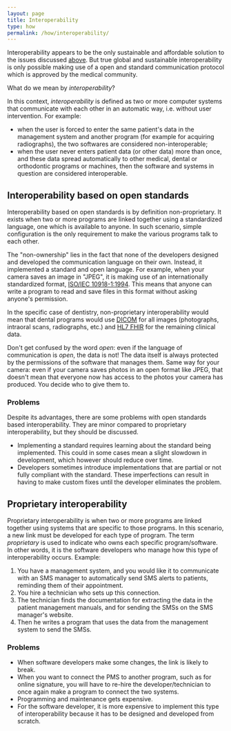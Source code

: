 ```yaml
---
layout: page
title: Interoperability
type: how
permalink: /how/interoperability/
---
```


Interoperability appears to be the only sustainable and affordable solution to the issues discussed [above](/why/). But true global and sustainable interoperability is only possible making use of a open and standard communication protocol which is approved by the medical community.

What do we mean by _interoperability_?

In this context, _interoperability_ is defined as two or more computer systems that communicate with each other in an automatic way, i.e. without user intervention. For example:

- when the user is forced to enter the same patient's data in the management system and another program (for example for acquiring radiographs), the two softwares are considered non-interoperable;
- when the user never enters patient data (or other data) more than once, and these data spread automatically to other medical, dental or orthodontic programs or machines, then the software and systems in question are considered interoperable.

## Interoperability based on open standards

Interoperability based on open standards is by definition non-proprietary. It exists when two or more programs are linked together using a standardized language, one which is available to anyone. In such scenario, simple configuration is the only requirement to make the various programs talk to each other.

The "non-ownership" lies in the fact that none of the developers designed and developed the communication language on their own. Instead, it implemented a standard and open language. For example, when your camera saves an image in "JPEG", it is making use of an internationally standardized format, [ISO/IEC 10918-1:1994](https://www.iso.org/standard/18902.html). This means that anyone can write a program to read and save files in this format without asking anyone's permission.

In the specific case of dentistry, non-proprietary interoperability would mean that dental programs would use [DICOM](https://dicomstandard.org) for all images (photographs, intraoral scans, radiographs, etc.) and [HL7 FHIR](https://www.hl7.org/fhir/) for the remaining clinical data.

Don't get confused by the word _open_: even if the language of communication is _open_, the data is not! The data itself is always protected by the permissions of the software that manages them. Same way for your camera: even if your camera saves photos in an open format like JPEG, that doesn't mean that everyone now has access to the photos your camera has produced. You decide who to give them to.


### Problems

Despite its advantages, there are some problems with open standards based interoperability. They are minor compared to proprietary interoperability, but they should be discussed.

- Implementing a standard requires learning about the standard being implemented. This could in some cases mean a slight slowdown in development, which however should reduce over time.
- Developers sometimes introduce implementations that are partial or not fully compliant with the standard. These imperfections can result in having to make custom fixes until the developer eliminates the problem.

## Proprietary interoperability

Proprietary interoperability is when two or more programs are linked together using systems that are specific to those programs. In this scenario, a new link must be developed for each type of program. The term _proprietary_ is used to indicate who owns each specific program/software. In other words, it is the software developers who manage how this type of interoperability occurs. Example:

1. You have a management system, and you would like it to communicate with an SMS manager to automatically send SMS alerts to patients, reminding them of their appointment.
1. You hire a technician who sets up this connection.
1. The technician finds the documentation for extracting the data in the patient management manuals, and for sending the SMSs on the SMS manager's website. 
1. Then he writes a program that uses the data from the management system to send the SMSs.

### Problems

- When software developers make some changes, the link is likely to break.
- When you want to connect the PMS to another program, such as for online signature, you will have to re-hire the developer/technician to once again make a program to connect the two systems.
- Programming and maintenance gets expensive.
- For the software developer, it is more expensive to implement this type of interoperability because it has to be designed and developed from scratch.
